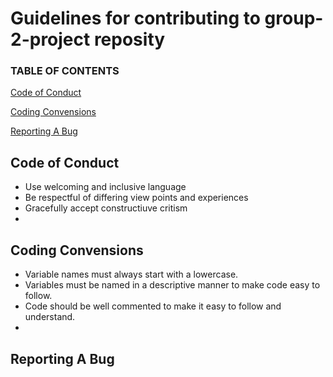 # Guidelines for contributing to group-2-project reposity 

### TABLE OF CONTENTS

[Code of Conduct](#code-of-conduct)

[Coding Convensions](#coding-convensions)

[Reporting A Bug](#reporting-a-bug)

## Code of Conduct

* Use welcoming and inclusive language
* Be respectful of differing view points and experiences
* Gracefully accept constructiuve critism
* 


## Coding Convensions 

* Variable names must always start with a lowercase. 
* Variables must be named in a descriptive manner to make code easy to follow.
* Code should be well commented to make it easy to follow and understand.
* 

## Reporting A Bug
 
